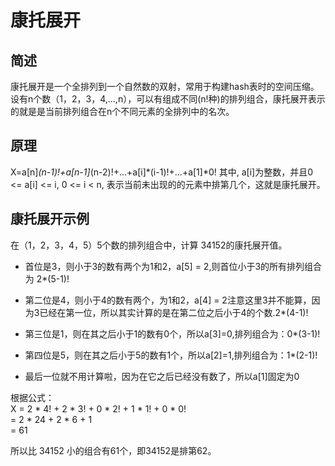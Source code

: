 # 康托展开

## 简述

康托展开是一个全排列到一个自然数的双射，常用于构建hash表时的空间压缩。设有n个数（1，2，3，4,…,n），可以有组成不同(n!种)的排列组合，康托展开表示的就是是当前排列组合在n个不同元素的全排列中的名次。

## 原理

X=a[n]*(n-1)!+a[n-1]*(n-2)!+...+a[i]*(i-1)!+...+a[1]*0! 
其中, a[i]为整数，并且0 <= a[i] <= i, 0 <= i < n, 表示当前未出现的的元素中排第几个，这就是康托展开。

## 康托展开示例

在（1，2，3，4，5）5个数的排列组合中，计算 34152的康托展开值。

* 首位是3，则小于3的数有两个为1和2，a[5] = 2,则首位小于3的所有排列组合为 2*(5-1)!

* 第二位是4，则小于4的数有两个，为1和2，a[4] = 2注意这里3并不能算，因为3已经在第一位，所以其实计算的是在第二位之后小于4的个数.2*(4-1)!

* 第三位是1，则在其之后小于1的数有0个，所以a[3]=0,排列组合为：0*(3-1)!

* 第四位是5，则在其之后小于5的数有1个，所以a[2]=1,排列组合为：1*(2-1)!

* 最后一位就不用计算啦，因为在它之后已经没有数了，所以a[1]固定为0

根据公式：    
X = 2 * 4! + 2 * 3! + 0 * 2! + 1 * 1! + 0 * 0!    
= 2 * 24 + 2 * 6 + 1    
= 61 

所以比 34152 小的组合有61个，即34152是排第62。
